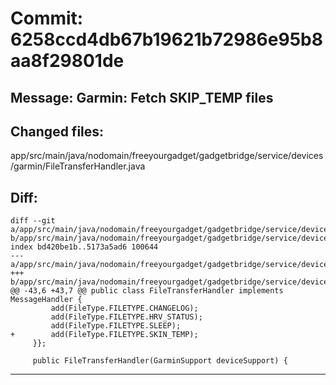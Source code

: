 # Commit: 6258ccd4db67b19621b72986e95b8aa8f29801de
## Message: Garmin: Fetch SKIP_TEMP files
## Changed files:
app/src/main/java/nodomain/freeyourgadget/gadgetbridge/service/devices/garmin/FileTransferHandler.java

## Diff:
```
diff --git a/app/src/main/java/nodomain/freeyourgadget/gadgetbridge/service/devices/garmin/FileTransferHandler.java b/app/src/main/java/nodomain/freeyourgadget/gadgetbridge/service/devices/garmin/FileTransferHandler.java
index bd420be1b..5173a5ad6 100644
--- a/app/src/main/java/nodomain/freeyourgadget/gadgetbridge/service/devices/garmin/FileTransferHandler.java
+++ b/app/src/main/java/nodomain/freeyourgadget/gadgetbridge/service/devices/garmin/FileTransferHandler.java
@@ -43,6 +43,7 @@ public class FileTransferHandler implements MessageHandler {
         add(FileType.FILETYPE.CHANGELOG);
         add(FileType.FILETYPE.HRV_STATUS);
         add(FileType.FILETYPE.SLEEP);
+        add(FileType.FILETYPE.SKIN_TEMP);
     }};
 
     public FileTransferHandler(GarminSupport deviceSupport) {
```
-----------------------------------
